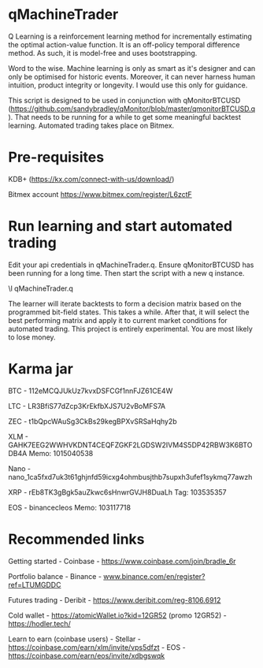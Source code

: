 # qMachineTrader

Q Learning is a reinforcement learning method for incrementally estimating the optimal action-value function. It is an off-policy temporal difference method. As such, it is model-free and uses bootstrapping.

Word to the wise. Machine learning is only as smart as it's designer and can only be optimised for historic events. Moreover, it can never harness human intuition, product integrity or longevity. I would use this only for guidance.

This script is designed to be used in conjunction with qMonitorBTCUSD (https://github.com/sandybradley/qMonitor/blob/master/qmonitorBTCUSD.q). That needs to be running for a while to get some meaningful backtest learning. Automated trading takes place on Bitmex.

# Pre-requisites

KDB+ (https://kx.com/connect-with-us/download/)

Bitmex account https://www.bitmex.com/register/L6zctF

# Run learning and start automated trading

Edit your api credentials in qMachineTrader.q. Ensure qMonitorBTCUSD has been running for a long time. Then start the script with a new q instance.

\l qMachineTrader.q

The learner will iterate backtests to form a decision matrix based on the programmed bit-field states. This takes a while. After that, it will select the best performing matrix and apply it to current market conditions for automated trading. This project is entirely experimental. You are most likely to lose money.

# Karma jar

BTC - 112eMCQJUkUz7kvxDSFCGf1nnFJZ61CE4W

LTC - LR3BfiS77dZcp3KrEkfbXJS7U2vBoMFS7A

ZEC - t1bQpcWAuSg3CkBs29kegBPXvSRSaHqhy2b

XLM - GAHK7EEG2WWHVKDNT4CEQFZGKF2LGDSW2IVM4S5DP42RBW3K6BTODB4A Memo: 1015040538

Nano - nano_1ca5fxd7uk3t61ghjnfd59icxg4ohmbusjthb7supxh3ufef1sykmq77awzh

XRP - rEb8TK3gBgk5auZkwc6sHnwrGVJH8DuaLh Tag: 103535357

EOS - binancecleos Memo: 103117718

# Recommended links

Getting started - Coinbase - https://www.coinbase.com/join/bradle_6r

Portfolio balance - Binance - www.binance.com/en/register?ref=LTUMGDDC

Futures trading - Deribit - https://www.deribit.com/reg-8106.6912

Cold wallet - https://atomicWallet.io?kid=12GR52 (promo 12GR52) - https://hodler.tech/

Learn to earn (coinbase users) - Stellar - https://coinbase.com/earn/xlm/invite/vps5dfzt - EOS - https://coinbase.com/earn/eos/invite/xdbgswqk
